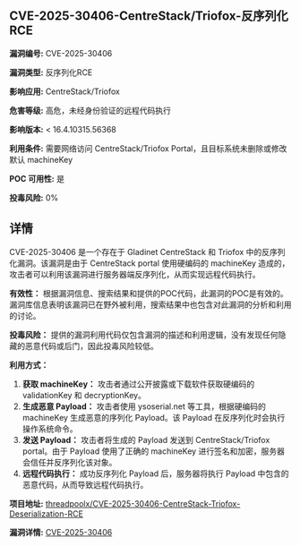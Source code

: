 ## CVE-2025-30406-CentreStack/Triofox-反序列化RCE

**漏洞编号:** CVE-2025-30406

**漏洞类型:** 反序列化RCE

**影响应用:** CentreStack/Triofox

**危害等级:** 高危，未经身份验证的远程代码执行

**影响版本:** < 16.4.10315.56368

**利用条件:** 需要网络访问 CentreStack/Triofox Portal，且目标系统未删除或修改默认 machineKey

**POC 可用性:** 是

**投毒风险:** 0%

## 详情

CVE-2025-30406 是一个存在于 Gladinet CentreStack 和 Triofox 中的反序列化漏洞。该漏洞是由于 CentreStack portal 使用硬编码的 machineKey 造成的，攻击者可以利用该漏洞进行服务器端反序列化，从而实现远程代码执行。

**有效性：**
根据漏洞信息、搜索结果和提供的POC代码，此漏洞的POC是有效的。漏洞库信息表明该漏洞已在野外被利用，搜索结果中也包含对此漏洞的分析和利用的讨论。

**投毒风险：**
提供的漏洞利用代码仅包含漏洞的描述和利用逻辑，没有发现任何隐藏的恶意代码或后门，因此投毒风险较低。

**利用方式：**
1.  **获取 machineKey：** 攻击者通过公开披露或下载软件获取硬编码的 validationKey 和 decryptionKey。
2.  **生成恶意 Payload：** 攻击者使用 ysoserial.net 等工具，根据硬编码的 machineKey 生成恶意的序列化 Payload。该 Payload 在反序列化时会执行操作系统命令。
3.  **发送 Payload：** 攻击者将生成的 Payload 发送到 CentreStack/Triofox portal。由于 Payload 使用了正确的 machineKey 进行签名和加密，服务器会信任并反序列化该对象。
4.  **远程代码执行：** 成功反序列化 Payload 后，服务器将执行 Payload 中包含的恶意代码，从而导致远程代码执行。

**项目地址:** [threadpoolx/CVE-2025-30406-CentreStack-Triofox-Deserialization-RCE](https://github.com/threadpoolx/CVE-2025-30406-CentreStack-Triofox-Deserialization-RCE)

**漏洞详情:** [CVE-2025-30406](https://nvd.nist.gov/vuln/detail/CVE-2025-30406)